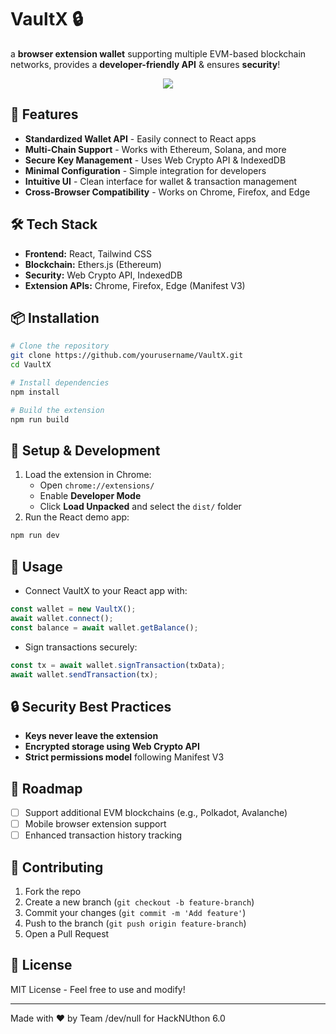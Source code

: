 # VaultX 🔒

a **browser extension wallet** supporting multiple EVM-based blockchain networks, provides a **developer-friendly API** & ensures **security**!

<div align="center">
  <img src="https://github.com/user-attachments/assets/752e24b9-379c-42c6-99c6-5ee8b8be94af"></img>
</div>

## 🚀 Features
- **Standardized Wallet API** - Easily connect to React apps
- **Multi-Chain Support** - Works with Ethereum, Solana, and more
- **Secure Key Management** - Uses Web Crypto API & IndexedDB
- **Minimal Configuration** - Simple integration for developers
- **Intuitive UI** - Clean interface for wallet & transaction management
- **Cross-Browser Compatibility** - Works on Chrome, Firefox, and Edge

## 🛠️ Tech Stack
- **Frontend:** React, Tailwind CSS
- **Blockchain:** Ethers.js (Ethereum)
- **Security:** Web Crypto API, IndexedDB
- **Extension APIs:** Chrome, Firefox, Edge (Manifest V3)

## 📦 Installation
```bash
# Clone the repository
git clone https://github.com/yourusername/VaultX.git
cd VaultX

# Install dependencies
npm install

# Build the extension
npm run build
```

## 🔧 Setup & Development
1. Load the extension in Chrome:
   - Open `chrome://extensions/`
   - Enable **Developer Mode**
   - Click **Load Unpacked** and select the `dist/` folder
2. Run the React demo app:
```bash
npm run dev
```

## 📜 Usage
- Connect VaultX to your React app with:
```javascript
const wallet = new VaultX();
await wallet.connect();
const balance = await wallet.getBalance();
```
- Sign transactions securely:
```javascript
const tx = await wallet.signTransaction(txData);
await wallet.sendTransaction(tx);
```

## 🔒 Security Best Practices
- **Keys never leave the extension**
- **Encrypted storage using Web Crypto API**
- **Strict permissions model** following Manifest V3

## 📌 Roadmap
- [ ] Support additional EVM blockchains (e.g., Polkadot, Avalanche)
- [ ] Mobile browser extension support
- [ ] Enhanced transaction history tracking

## 🤝 Contributing
1. Fork the repo
2. Create a new branch (`git checkout -b feature-branch`)
3. Commit your changes (`git commit -m 'Add feature'`)
4. Push to the branch (`git push origin feature-branch`)
5. Open a Pull Request

## 📄 License
MIT License - Feel free to use and modify!

---
Made with ❤️ by Team /dev/null for HackNUthon 6.0
